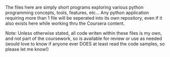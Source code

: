 The files here are simply short programs exploring various python programming concepts, tools, features, etc...
Any python application requiring more than 1 file will be seperated into its own repository, even if it also exists here while working thru the Coursera content.

Note: Unless otherwise stated, all code writen within these files is my own, and not part of the coursework, so is available for review or use as needed (would love to know if anyone ever DOES at least read the code samples, so please let me know!)
